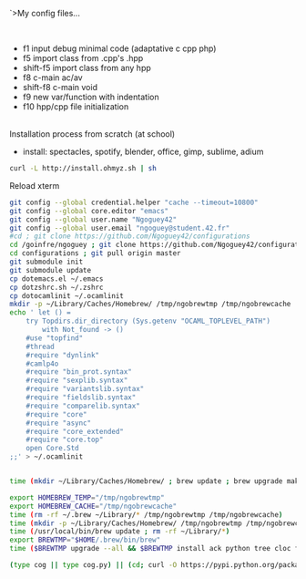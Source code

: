 `>My config files...

<BR>

* f1 input debug minimal code (adaptative c cpp php)
* f5 import class from .cpp's .hpp
* shift-f5 import class from any hpp
* f8 c-main ac/av
* shift-f8 c-main void
* f9 new var/function with indentation
* f10 hpp/cpp file initialization

<BR>
Installation process from scratch (at school)

- install: spectacles, spotify, blender, office, gimp, sublime, adium

```sh
curl -L http://install.ohmyz.sh | sh
```
Reload xterm
```sh
git config --global credential.helper "cache --timeout=10800"
git config --global core.editor "emacs"
git config --global user.name "Ngoguey42"
git config --global user.email "ngoguey@student.42.fr"
#cd ; git clone https://github.com/Ngoguey42/configurations
cd /goinfre/ngoguey ; git clone https://github.com/Ngoguey42/configurations
cd configurations ; git pull origin master
git submodule init
git submodule update
cp dotemacs.el ~/.emacs
cp dotzshrc.sh ~/.zshrc
cp dotocamlinit ~/.ocamlinit
mkdir -p ~/Library/Caches/Homebrew/ /tmp/ngobrewtmp /tmp/ngobrewcache
echo ' let () =
	try Topdirs.dir_directory (Sys.getenv "OCAML_TOPLEVEL_PATH")
		with Not_found -> ()
	#use "topfind"
	#thread
	#require "dynlink"
	#camlp4o
	#require "bin_prot.syntax"
	#require "sexplib.syntax"
	#require "variantslib.syntax"
	#require "fieldslib.syntax"
	#require "comparelib.syntax"
	#require "core"
	#require "async"
	#require "core_extended"
	#require "core.top"
	open Core.Std
;;' > ~/.ocamlinit


time (mkdir ~/Library/Caches/Homebrew/ ; brew update ; brew upgrade makemake)

export HOMEBREW_TEMP="/tmp/ngobrewtmp"
export HOMEBREW_CACHE="/tmp/ngobrewcache"
time (rm -rf ~/.brew ~/Library/* /tmp/ngobrewtmp /tmp/ngobrewcache)
time (mkdir -p ~/Library/Caches/Homebrew/ /tmp/ngobrewtmp /tmp/ngobrewcache;)
time (/usr/local/bin/brew update ; rm -rf ~/Library/*)
export BREWTMP="$HOME/.brew/bin/brew"
time ($BREWTMP upgrade --all && $BREWTMP install ack python tree cloc freetype emacs tig julow/tap/makemake rlwrap homebrew/versions/glfw3 && $BREWTMP install ocaml --HEAD && $BREWTMP update && $BREWTMP upgrade --all)

(type cog || type cog.py) || (cd; curl -O https://pypi.python.org/packages/source/c/cogapp/cogapp-2.4.tar.gz && tar -zxvf cogapp-2.4.tar.gz && cd cogapp-2.4 && python setup.py install && cd && rm -rf cogapp-2.4 cogapp-2.4.tar.gz)

```

